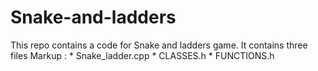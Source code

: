 # Snake-and-ladders
This repo contains a code for Snake and ladders game.
It contains three files
Markup :  * Snake_ladder.cpp
          * CLASSES.h
          * FUNCTIONS.h
